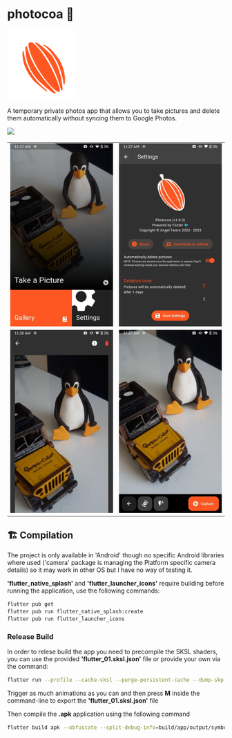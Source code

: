 # photocoa 🍫
![](/docs/icons/cocoa_sm.png)

A temporary private photos app that allows you to take pictures and delete them automatically without syncing them to Google Photos.

<a href="#"><img width="200px" src="https://images-na.ssl-images-amazon.com/images/G/01/mobile-apps/devportal2/res/images/amazon-appstore-badge-english-black.png"/></a>

|||
|-|-|
|![](/docs/screenshots/16_9/menu.jpg)|![](/docs/screenshots/16_9/settings.jpg)|
|![](/docs/screenshots/16_9/picture.jpg)|![](docs/screenshots/16_9/camera.jpg)|

## 🏗️ Compilation
The project is only available in 'Android' though no specific Android libraries where used ('camera' package is managing the Platform specific camera details) so it may work in other OS but I have no way of testing it.

__'flutter_native_splash'__ and __'flutter_launcher_icons'__ require building before running the application, use the following commands:

```sh
flutter pub get
flutter pub run flutter_native_splash:create
flutter pub run flutter_launcher_icons
```

### Release Build
In order to relese build the app you need to precompile the SKSL shaders, you can use the provided __'flutter_01.sksl.json'__ file or provide your own via the command:
```sh
flutter run --profile --cache-sksl --purge-persistent-cache --dump-skp-on-shader-compilation
```
Trigger as much animations as you can and then press __M__ inside the command-line to export the __'flutter_01.sksl.json'__ file

Then compile the __.apk__ application using the following command
```sh
flutter build apk --obfuscate --split-debug-info=build/app/output/symbols --no-track-widget-creation --release --bundle-sksl-path flutter_01.sksl.json --no-tree-shake-icons -v
```